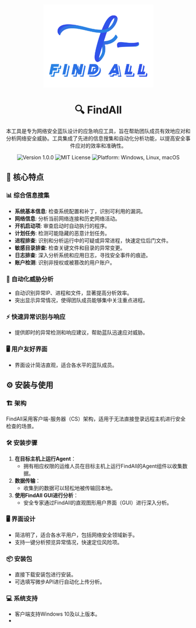 <div align="center">
  <img src="https://github.com/FindAllTeam/findallteam.github.io/blob/master/public/logo.svg" alt="FindAll Logo" width="300px"/>
  <h1>🔍 FindAll</h1>
  <p>
    本工具是专为网络安全蓝队设计的应急响应工具，旨在帮助团队成员有效地应对和分析网络安全威胁。工具集成了先进的信息搜集和自动化分析功能，以提高安全事件应对的效率和准确性。
  </p>
  <!-- Badges -->
  <p>
    <img src="https://img.shields.io/badge/version-1.0.0-blue.svg" alt="Version 1.0.0"/>
    <img src="https://img.shields.io/badge/license-MIT-green.svg" alt="MIT License"/>
    <img src="https://img.shields.io/badge/platform-Windows%20|%20Linux%20|%20macOS-lightgrey.svg" alt="Platform: Windows, Linux, macOS"/>
  </p>
</div>

## 🌟 核心特点

### 📊 综合信息搜集
- **系统基本信息**: 检查系统配置和补丁，识别可利用的漏洞。
- **网络信息**: 分析当前网络连接和历史网络活动。
- **开机启动项**: 审查启动时自动执行的程序。
- **计划任务**: 检测可能隐藏的恶意计划任务。
- **进程排查**: 识别和分析运行中的可疑或异常进程，快速定位后门文件。
- **敏感目录排查**: 检查关键文件和目录的异常变更。
- **日志排查**: 深入分析系统和应用日志，寻找安全事件的痕迹。
- **账户检测**: 识别非授权或被篡改的用户账户。

### 🤖 自动化威胁分析
- 自动识别异常IP、进程和文件，显著提高分析效率。
- 突出显示异常情况，使得团队成员能够集中关注重点进程。

### ⚡ 快速异常识别与响应
- 提供即时的异常检测和响应建议，帮助蓝队迅速应对威胁。

### 🖥️ 用户友好界面
- 界面设计简洁直观，适合各水平的蓝队成员。

## ⚙️ 安装与使用

### 🏗 架构
FindAll采用客户端-服务器（CS）架构，适用于无法直接登录远程主机进行安全检查的场景。

### 🛠 安装步骤
1. **在目标主机上运行Agent**：
   - 拥有相应权限的运维人员在目标主机上运行FindAll的Agent组件以收集数据。
2. **数据传输**：
   - 收集到的数据可以轻松地被传输回本地。
3. **使用FindAll GUI进行分析**：
   - 安全专家通过FindAll的直观图形用户界面（GUI）进行深入分析。

### 🖥️ 界面设计
- 简洁明了，适合各水平用户，包括网络安全领域新手。
- 支持一键分析预览异常情况，快速定位风险项。

### 📦 安装包
- 直接下载安装包进行安装。
- 可选填写微步API进行自动化上传分析。

### 💻 系统支持
- 客户端支持Windows 10及以上版本。
-
